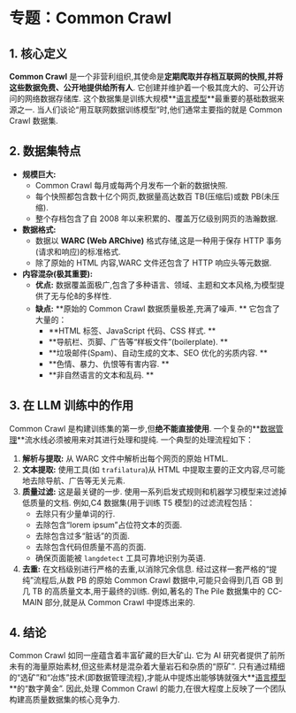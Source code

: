# 专题：Common Crawl
## 1. 核心定义
**Common Crawl** 是一个非营利组织,其使命是**定期爬取并存档互联网的快照,并将这些数据免费、公开地提供给所有人**. 它创建并维护着一个极其庞大的、可公开访问的网络数据存储库. 
这个数据集是训练大规模**[语言模型](./Lecture1-Language-Models.md)**最重要的基础数据来源之一. 当人们谈论“用互联网数据训练模型”时,他们通常主要指的就是 Common Crawl 数据集. 
## 2. 数据集特点
*   **规模巨大:**
    *   Common Crawl 每月或每两个月发布一个新的数据快照. 
    *   每个快照都包含数十亿个网页,数据量高达数百 TB(压缩后)或数 PB(未压缩). 
    *   整个存档包含了自 2008 年以来积累的、覆盖万亿级别网页的浩瀚数据. 
*   **数据格式:**
    *   数据以 **WARC (Web ARChive)** 格式存储,这是一种用于保存 HTTP 事务(请求和响应)的标准格式. 
    *   除了原始的 HTML 内容,WARC 文件还包含了 HTTP 响应头等元数据. 
*   **内容混杂(极其重要):**
    *   **优点:** 数据覆盖面极广,包含了多种语言、领域、主题和文本风格,为模型提供了无与伦కి的多样性. 
    *   **缺点:** **原始的 Common Crawl 数据质量极差,充满了噪声. ** 它包含了大量的：
        *   **HTML 标签、JavaScript 代码、CSS 样式. **
        *   **导航栏、页脚、广告等“样板文件”(boilerplate). **
        *   **垃圾邮件(Spam)、自动生成的文本、SEO 优化的劣质内容. **
        *   **色情、暴力、仇恨等有害内容. **
        *   **非自然语言的文本和乱码. **
## 3. 在 LLM 训练中的作用
Common Crawl 是构建训练集的第一步,但**绝不能直接使用**. 一个复杂的**[数据管理](./Lecture1-Data-Curation.md)**流水线必须被用来对其进行处理和提纯. 
一个典型的处理流程如下：
1.  **解析与提取:** 从 WARC 文件中解析出每个网页的原始 HTML. 
2.  **文本提取:** 使用工具(如 `trafilatura`)从 HTML 中提取主要的正文内容,尽可能地去除导航、广告等无关元素. 
3.  **质量过滤:** 这是最关键的一步. 使用一系列启发式规则和机器学习模型来过滤掉低质量的文档. 例如,C4 数据集(用于训练 T5 模型)的过滤流程包括：
    *   去除只有少量单词的行. 
    *   去除包含“lorem ipsum”占位符文本的页面. 
    *   去除包含过多“脏话”的页面. 
    *   去除包含代码但质量不高的页面. 
    *   确保页面能被 `langdetect` 工具可靠地识别为英语. 
4.  **去重:** 在文档级别进行严格的去重,以消除冗余信息. 
经过这样一套严格的“提纯”流程后,从数 PB 的原始 Common Crawl 数据中,可能只会得到几百 GB 到几 TB 的高质量文本,用于最终的训练. 例如,著名的 The Pile 数据集中的 CC-MAIN 部分,就是从 Common Crawl 中提炼出来的. 
## 4. 结论
Common Crawl 如同一座蕴含着丰富矿藏的巨大矿山. 它为 AI 研究者提供了前所未有的海量原始素材,但这些素材是混杂着大量岩石和杂质的“原矿”. 只有通过精细的“选矿”和“冶炼”技术(即数据管理流程),才能从中提炼出能够铸就强大**[语言模型](./Lecture1-Language-Models.md)**的“数字黄金”. 因此,处理 Common Crawl 的能力,在很大程度上反映了一个团队构建高质量数据集的核心竞争力. 